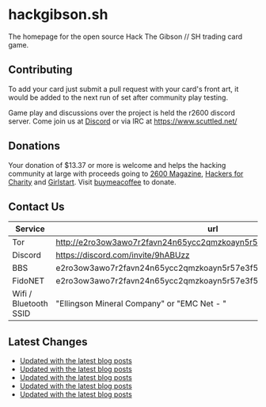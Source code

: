 # hackgibson.sh
The homepage for the open source Hack The Gibson // SH trading card game.


## Contributing

To add your card just submit a pull request with your card's front art, it would be added to the next run of set after community play testing.

Game play and discussions over the project is held the r2600 discord server. Come join us at [Discord](https://discord.com/invite/9hABUzz) or via IRC at https://www.scuttled.net/


## Donations

Your donation of $13.37 or more is welcome and helps the hacking community at large with proceeds going to [2600 Magazine](https://2600.com/), [Hackers for Charity](https://hackersforcharity.org) and [Girlstart](https://girlstart.org).  Visit [buymeacoffee](https://www.buymeacoffee.com/hackgibson.sh) to donate.


## Contact Us

Service | url
-|-
Tor | http://e2ro3ow3awo7r2favn24n65ycc2qmzkoayn5r57e3f56nvjwdcgg32ad.onion
Discord | https://discord.com/invite/9hABUzz
BBS | e2ro3ow3awo7r2favn24n65ycc2qmzkoayn5r57e3f56nvjwdcgg32ad.onion:23
FidoNET | e2ro3ow3awo7r2favn24n65ycc2qmzkoayn5r57e3f56nvjwdcgg32ad.onion:24554
Wifi / Bluetooth SSID | "Ellingson Mineral Company" or "EMC Net - <fidonet address>"

## Latest Changes
<!-- BLOG-POST-LIST:START -->
- [Updated with the latest blog posts](https://github.com/DFW2600/hackgibson.sh/commit/9eb9f2a57cdd58284ea90ba4e425f5691b0a5738)
- [Updated with the latest blog posts](https://github.com/DFW2600/hackgibson.sh/commit/da57a009cef1e5eeed6e218cf58b68b21577f4fb)
- [Updated with the latest blog posts](https://github.com/DFW2600/hackgibson.sh/commit/e9381c0df8ef71700161e2fee49f8d1e9555c104)
- [Updated with the latest blog posts](https://github.com/DFW2600/hackgibson.sh/commit/826845c2e7fd4cd4130eb8c1c5175310196e80b5)
- [Updated with the latest blog posts](https://github.com/DFW2600/hackgibson.sh/commit/9a02d3a76295e06dd8ad73a014091a989f984016)
<!-- BLOG-POST-LIST:END -->

